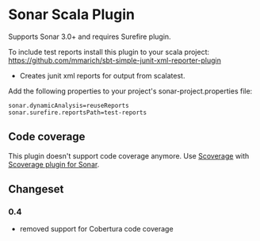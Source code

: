 # Sonar Scala Plugin
Supports Sonar 3.0+ and requires Surefire plugin.

To include test reports install this plugin to your scala project:
https://github.com/mmarich/sbt-simple-junit-xml-reporter-plugin
- Creates junit xml reports for output from scalatest.

Add the following properties to your project's sonar-project.properties file:

    sonar.dynamicAnalysis=reuseReports
    sonar.surefire.reportsPath=test-reports

## Code coverage

This plugin doesn't support code coverage anymore. Use [Scoverage](https://github.com/scoverage/scalac-scoverage-plugin)
with [Scoverage plugin for Sonar](https://github.com/RadoBuransky/sonar-scoverage-plugin).

## Changeset

### 0.4
- removed support for Cobertura code coverage